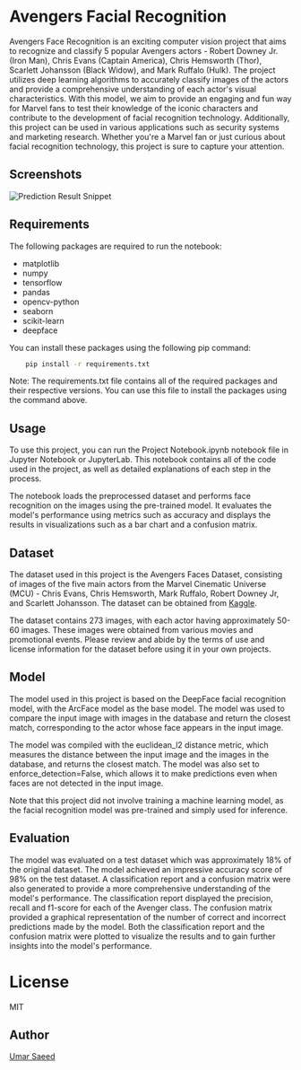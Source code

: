 # Avengers Facial Recognition

Avengers Face Recognition is an exciting computer vision project that aims to recognize and classify 5 popular Avengers actors - Robert Downey Jr. (Iron Man), Chris Evans (Captain America), Chris Hemsworth (Thor), Scarlett Johansson (Black Widow), and Mark Ruffalo (Hulk). The project utilizes deep learning algorithms to accurately classify images of the actors and provide a comprehensive understanding of each actor's visual characteristics. With this model, we aim to provide an engaging and fun way for Marvel fans to test their knowledge of the iconic characters and contribute to the development of facial recognition technology. Additionally, this project can be used in various applications such as security systems and marketing research. Whether you're a Marvel fan or just curious about facial recognition technology, this project is sure to capture your attention.

## Screenshots

![Prediction Result Snippet](https://drive.google.com/file/d/1j0rU2yHjp_MAMHvMgrtBJT9Sl3JUAS-5/view?usp=share_link)


## Requirements

The following packages are required to run the notebook:

- matplotlib
- numpy
- tensorflow
- pandas
- opencv-python
- seaborn
- scikit-learn
- deepface

You can install these packages using the following pip command:

```bash
    pip install -r requirements.txt
```

Note: The requirements.txt file contains all of the required packages and their respective versions. You can use this file to install the packages using the command above.

## Usage

To use this project, you can run the Project Notebook.ipynb notebook file in Jupyter Notebook or JupyterLab. This notebook contains all of the code used in the project, as well as detailed explanations of each step in the process.

The notebook loads the preprocessed dataset and performs face recognition on the images using the pre-trained model. It evaluates the model's performance using metrics such as accuracy and displays the results in visualizations such as a bar chart and a confusion matrix.

## Dataset

The dataset used in this project is the Avengers Faces Dataset, consisting of images of the five main actors from the Marvel Cinematic Universe (MCU) - Chris Evans, Chris Hemsworth, Mark Ruffalo, Robert Downey Jr, and Scarlett Johansson. The dataset can be obtained from [Kaggle](https://www.kaggle.com/datasets/yasserh/avengers-faces-dataset).

The dataset contains 273 images, with each actor having approximately 50-60 images. These images were obtained from various movies and promotional events. Please review and abide by the terms of use and license information for the dataset before using it in your own projects.

## Model

The model used in this project is based on the DeepFace facial recognition model, with the ArcFace model as the base model. The model was used to compare the input image with images in the database and return the closest match, corresponding to the actor whose face appears in the input image.

The model was compiled with the euclidean_l2 distance metric, which measures the distance between the input image and the images in the database, and returns the closest match. The model was also set to enforce_detection=False, which allows it to make predictions even when faces are not detected in the input image.

Note that this project did not involve training a machine learning model, as the facial recognition model was pre-trained and simply used for inference.

## Evaluation

The model was evaluated on a test dataset which was approximately 18% of the original dataset. The model achieved an impressive accuracy score of 98% on the test dataset. A classification report and a confusion matrix were also generated to provide a more comprehensive understanding of the model's performance. The classification report displayed the precision, recall and f1-score for each of the Avenger class. The confusion matrix provided a graphical representation of the number of correct and incorrect predictions made by the model. Both the classification report and the confusion matrix were plotted to visualize the results and to gain further insights into the model's performance.

# License

MIT

## Author

[Umar Saeed](https://www.linkedin.com/in/umar-saeed-16863a21b/)


